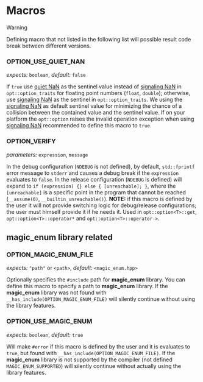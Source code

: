 ﻿
# Macros

> [!WARNING]
> Defining macro that not listed in the following list will possible result code break between different versions.

### OPTION_USE_QUIET_NAN
*expects:* `boolean`, *default:* `false`

If `true` use [quiet NaN][] as the sentinel value instead of [signaling NaN][] in `opt::option_traits` for floating point numbers (`float`, `double`); otherwise, use [signaling NaN][] as the sentinel in `opt::option_traits`. We using the [signaling NaN][] as default sentinel value for minimizing the chance of a collision between the contained value and the sentinel value. If on your platform the `opt::option` raises the invalid operation exception when using [signaling NaN][] recommended to define this macro to `true`.

### OPTION_VERIFY
*parameters:* `expression`, `message`

In the debug configuration (`NDEBUG` is not defined), by default, `std::fprintf` error message to `stderr` and causes a debug break if the `expression` evaluates to `false`. In the release configuration (`NDEBUG` is defined) will expand to `if (expression) {} else { [unreachable]; }`, where the `[unreachable]` is a specific point in the program that cannot be reached (`__assume(0)`, `__builtin_unreachable()`). **NOTE:** if this macro is defined by the user it will not provide switching logic for debug/release configurations; the user must himself provide it if he needs it. Used in `opt::option<T>::get`, `opt::option<T>::operator*` and `opt::option<T>::operator->`.

## **magic_enum** library related

### OPTION_MAGIC_ENUM_FILE
*expects:* `"path"` or `<path>`, *default:* `<magic_enum.hpp>`

Optionally specifies the `#include` path for **magic_enum** library. You can define this macro to specify a path to **magic_enum** library. If the **magic_enum** library was not found with `__has_include(OPTION_MAGIC_ENUM_FILE)` will silently continue without using the library features.

### OPTION_USE_MAGIC_ENUM
*expects:* `boolean`, *default:* `true`

Will make `#error` if this macro is defined by the user and it is evaluates to `true`, but found with `__has_include(OPTION_MAGIC_ENUM_FILE)`. If the **magic_enum** library is not supported by the compiler (not defined `MAGIC_ENUM_SUPPORTED`) will silently continue without actually using the library features.

[quiet NaN]: https://en.wikipedia.org/wiki/NaN#Quiet_NaN
[signaling NaN]: https://en.wikipedia.org/wiki/NaN#Signaling_NaN
